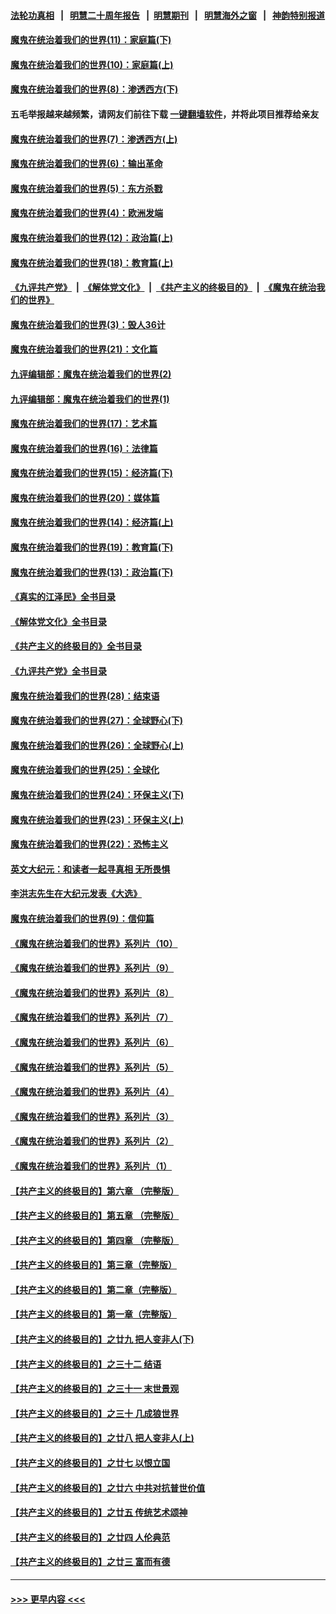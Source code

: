 #### [法轮功真相](https://github.com/gfw-breaker/truth/blob/master/README.md?t=0) &nbsp;&nbsp;|&nbsp;&nbsp; [明慧二十周年报告](https://github.com/gfw-breaker/mh-reports/blob/master/README.md?t=0) &nbsp;&nbsp;|&nbsp;&nbsp;[明慧期刊](https://github.com/gfw-breaker/mh-qikan) &nbsp;&nbsp;|&nbsp;&nbsp; [明慧海外之窗](https://github.com/gfw-breaker/mh-news/blob/master/README.md?t=0) &nbsp;&nbsp;|&nbsp;&nbsp; [神韵特别报道](https://github.com/gfw-breaker/mh-news/blob/master/shenyun.md?t=0)
#### [魔鬼在统治着我们的世界(11)：家庭篇(下)](../pages/nsc422/n10440961.md?t=12031150) 
#### [魔鬼在统治着我们的世界(10)：家庭篇(上)](../pages/nsc422/n10435448.md?t=12031150) 
#### [魔鬼在统治着我们的世界(8)：渗透西方(下)](../pages/nsc422/n10429603.md?t=12031150) 
#### 五毛举报越来越频繁，请网友们前往下载 [一键翻墙软件](https://github.com/gfw-breaker/ssr-accounts)，并将此项目推荐给亲友
#### [魔鬼在统治着我们的世界(7)：渗透西方(上)](../pages/nsc422/n10426013.md?t=12031150) 
#### [魔鬼在统治着我们的世界(6)：输出革命](../pages/nsc422/n10421536.md?t=12031150) 
#### [魔鬼在统治着我们的世界(5)：东方杀戮](../pages/nsc422/n10417707.md?t=12031150) 
#### [魔鬼在统治着我们的世界(4)：欧洲发端](../pages/nsc422/n10414890.md?t=12031150) 
#### [魔鬼在统治着我们的世界(12)：政治篇(上)](../pages/nsc422/n10444576.md?t=12031150) 
#### [魔鬼在统治着我们的世界(18)：教育篇(上)](../pages/nsc422/n10526970.md?t=12031150) 
#### [《九评共产党》](https://github.com/begood0513/9ping.md/blob/master/README.md) &nbsp;|&nbsp; [《解体党文化》](../../../../jtdwh.md/blob/master/README.md)  &nbsp;|&nbsp; [《共产主义的终极目的》](../../../../gczydzjmd.md/blob/master/README.md) &nbsp;|&nbsp; [《魔鬼在统治我们的世界》](../../../../mgztzwmdsj.md/blob/master/README.md) 
#### [魔鬼在统治着我们的世界(3)：毁人36计](../pages/nsc422/n10411583.md?t=12031150) 
#### [魔鬼在统治着我们的世界(21)：文化篇](../pages/nsc422/n10597706.md?t=12031150) 
#### [九评编辑部：魔鬼在统治着我们的世界(2)](../pages/nsc422/n10410036.md?t=12031150) 
#### [九评编辑部：魔鬼在统治着我们的世界(1)](../pages/nsc422/n10406825.md?t=12031150) 
#### [魔鬼在统治着我们的世界(17)：艺术篇](../pages/nsc422/n10499093.md?t=12031150) 
#### [魔鬼在统治着我们的世界(16)：法律篇](../pages/nsc422/n10485969.md?t=12031150) 
#### [魔鬼在统治着我们的世界(15)：经济篇(下)](../pages/nsc422/n10469975.md?t=12031150) 
#### [魔鬼在统治着我们的世界(20)：媒体篇](../pages/nsc422/n10586579.md?t=12031150) 
#### [魔鬼在统治着我们的世界(14)：经济篇(上)](../pages/nsc422/n10457370.md?t=12031150) 
#### [魔鬼在统治着我们的世界(19)：教育篇(下)](../pages/nsc422/n10564808.md?t=12031150) 
#### [魔鬼在统治着我们的世界(13)：政治篇(下)](../pages/nsc422/n10448270.md?t=12031150) 
#### [《真实的江泽民》全书目录](../pages/nsc422/n13721399.md?t=12031150) 
#### [《解体党文化》全书目录](../pages/nsc422/n13721157.md?t=12031150) 
#### [《共产主义的终极目的》全书目录](../pages/nsc422/n13721048.md?t=12031150) 
#### [《九评共产党》全书目录](../pages/nsc422/n13708085.md?t=12031150) 
#### [魔鬼在统治着我们的世界(28)：结束语](../pages/nsc422/n10936246.md?t=12031150) 
#### [魔鬼在统治着我们的世界(27)：全球野心(下)](../pages/nsc422/n10928319.md?t=12031150) 
#### [魔鬼在统治着我们的世界(26)：全球野心(上)](../pages/nsc422/n10900318.md?t=12031150) 
#### [魔鬼在统治着我们的世界(25)：全球化](../pages/nsc422/n10788205.md?t=12031150) 
#### [魔鬼在统治着我们的世界(24)：环保主义(下)](../pages/nsc422/n10695307.md?t=12031150) 
#### [魔鬼在统治着我们的世界(23)：环保主义(上)](../pages/nsc422/n10688613.md?t=12031150) 
#### [魔鬼在统治着我们的世界(22)：恐怖主义](../pages/nsc422/n10614727.md?t=12031150) 
#### [英文大纪元：和读者一起寻真相 无所畏惧](../pages/nsc422/n12542027.md?t=12031150) 
#### [李洪志先生在大纪元发表《大选》](../pages/nsc422/n12534746.md?t=12031150) 
#### [魔鬼在统治着我们的世界(9)：信仰篇](../pages/nsc422/n10432159.md?t=12031150) 
#### [《魔鬼在统治着我们的世界》系列片（10）](../pages/nsc422/n12292670.md?t=12031150) 
#### [《魔鬼在统治着我们的世界》系列片（9）](../pages/nsc422/n12290859.md?t=12031150) 
#### [《魔鬼在统治着我们的世界》系列片（8）](../pages/nsc422/n12287445.md?t=12031150) 
#### [《魔鬼在统治着我们的世界》系列片（7）](../pages/nsc422/n12283425.md?t=12031150) 
#### [《魔鬼在统治着我们的世界》系列片（6）](../pages/nsc422/n12282314.md?t=12031150) 
#### [《魔鬼在统治着我们的世界》系列片（5）](../pages/nsc422/n12281419.md?t=12031150) 
#### [《魔鬼在统治着我们的世界》系列片（4）](../pages/nsc422/n12274024.md?t=12031150) 
#### [《魔鬼在统治着我们的世界》系列片（3）](../pages/nsc422/n12271322.md?t=12031150) 
#### [《魔鬼在统治着我们的世界》系列片（2）](../pages/nsc422/n12269049.md?t=12031150) 
#### [《魔鬼在统治着我们的世界》系列片（1）](../pages/nsc422/n12267575.md?t=12031150) 
#### [【共产主义的终极目的】第六章 （完整版）](../pages/nsc422/n11428913.md?t=12031150) 
#### [【共产主义的终极目的】第五章 （完整版）](../pages/nsc422/n11428912.md?t=12031150) 
#### [【共产主义的终极目的】第四章 （完整版）](../pages/nsc422/n11428907.md?t=12031150) 
#### [【共产主义的终极目的】第三章（完整版）](../pages/nsc422/n11428848.md?t=12031150) 
#### [【共产主义的终极目的】第二章（完整版）](../pages/nsc422/n11428831.md?t=12031150) 
#### [【共产主义的终极目的】第一章（完整版）](../pages/nsc422/n11417651.md?t=12031150) 
#### [【共产主义的终极目的】之廿九 把人变非人(下)](../pages/nsc422/n11344140.md?t=12031150) 
#### [【共产主义的终极目的】之三十二 结语](../pages/nsc422/n11360535.md?t=12031150) 
#### [【共产主义的终极目的】之三十一 末世景观](../pages/nsc422/n11351129.md?t=12031150) 
#### [【共产主义的终极目的】之三十 几成狼世界](../pages/nsc422/n11348280.md?t=12031150) 
#### [【共产主义的终极目的】之廿八 把人变非人(上)](../pages/nsc422/n11340492.md?t=12031150) 
#### [【共产主义的终极目的】之廿七 以恨立国](../pages/nsc422/n11336944.md?t=12031150) 
#### [【共产主义的终极目的】之廿六 中共对抗普世价值](../pages/nsc422/n11324785.md?t=12031150) 
#### [【共产主义的终极目的】之廿五 传统艺术颂神](../pages/nsc422/n11296396.md?t=12031150) 
#### [【共产主义的终极目的】之廿四 人伦典范](../pages/nsc422/n11296397.md?t=12031150) 
#### [【共产主义的终极目的】之廿三 富而有德](../pages/nsc422/n11283598.md?t=12031150) 

----
#### [ >>> 更早内容 <<< ](../indexes/nsc422-earlier.md)
